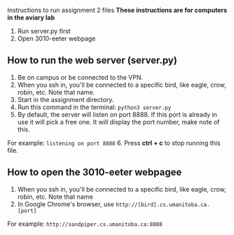 Instructions to run assignment 2 files
**These instructions are for computers in the aviary lab**
1. Run server.py first
2. Open 3010-eeter webpage

## How to run the web server (server.py)
1. Be on campus or be connected to the VPN. 
2. When you ssh in, you'll be connected to a specific bird, like eagle, crow, robin, etc. Note that name.
3. Start in the assignment directory.
4. Run this command in the terminal:
`python3 server.py`
5. By default, the server will listen on port 8888. If this port is already in use it will pick a free one. It will display the port number, make note of this.

For example: `listening on port 8888`
6. Press **ctrl + c** to stop running this file.
## How to open the 3010-eeter webpagee
1. When you ssh in, you'll be connected to a specific bird, like eagle, crow, robin, etc. Note that name
2. In Google Chrome's browser, use `http://[bird].cs.umanitoba.ca.[port]`

For example: `http://sandpiper.cs.umanitoba.ca:8888`
